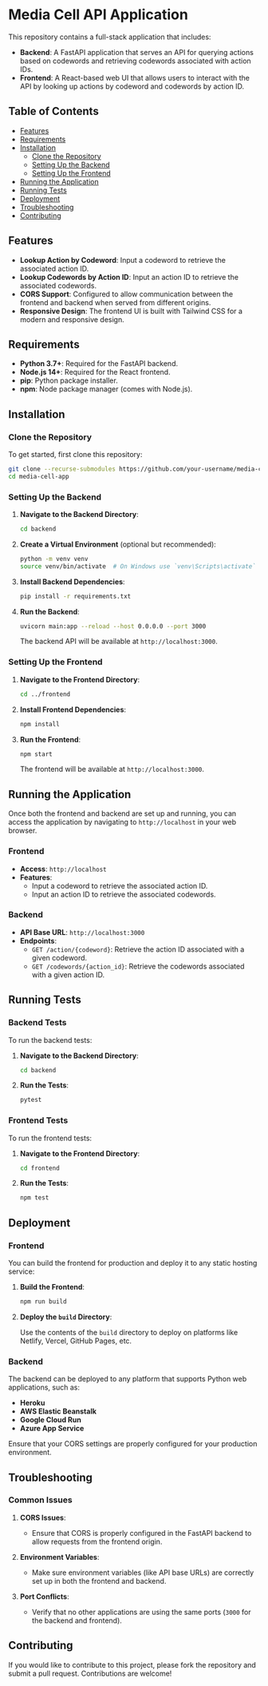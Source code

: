 # Media Cell API Application

This repository contains a full-stack application that includes:

- **Backend**: A FastAPI application that serves an API for querying actions based on codewords and retrieving codewords associated with action IDs.
- **Frontend**: A React-based web UI that allows users to interact with the API by looking up actions by codeword and codewords by action ID.

## Table of Contents

- [Features](#features)
- [Requirements](#requirements)
- [Installation](#installation)
  - [Clone the Repository](#clone-the-repository)
  - [Setting Up the Backend](#setting-up-the-backend)
  - [Setting Up the Frontend](#setting-up-the-frontend)
- [Running the Application](#running-the-application)
- [Running Tests](#running-tests)
- [Deployment](#deployment)
- [Troubleshooting](#troubleshooting)
- [Contributing](#contributing)

## Features

- **Lookup Action by Codeword**: Input a codeword to retrieve the associated action ID.
- **Lookup Codewords by Action ID**: Input an action ID to retrieve the associated codewords.
- **CORS Support**: Configured to allow communication between the frontend and backend when served from different origins.
- **Responsive Design**: The frontend UI is built with Tailwind CSS for a modern and responsive design.

## Requirements

- **Python 3.7+**: Required for the FastAPI backend.
- **Node.js 14+**: Required for the React frontend.
- **pip**: Python package installer.
- **npm**: Node package manager (comes with Node.js).

## Installation

### Clone the Repository

To get started, first clone this repository:

```bash
git clone --recurse-submodules https://github.com/your-username/media-cell-app.git
cd media-cell-app
```

### Setting Up the Backend

1. **Navigate to the Backend Directory**:

   ```bash
   cd backend
   ```

2. **Create a Virtual Environment** (optional but recommended):

   ```bash
   python -m venv venv
   source venv/bin/activate  # On Windows use `venv\Scripts\activate`
   ```

3. **Install Backend Dependencies**:

   ```bash
   pip install -r requirements.txt
   ```

4. **Run the Backend**:

   ```bash
   uvicorn main:app --reload --host 0.0.0.0 --port 3000
   ```

   The backend API will be available at `http://localhost:3000`.

### Setting Up the Frontend

1. **Navigate to the Frontend Directory**:

   ```bash
   cd ../frontend
   ```

2. **Install Frontend Dependencies**:

   ```bash
   npm install
   ```

3. **Run the Frontend**:

   ```bash
   npm start
   ```

   The frontend will be available at `http://localhost:3000`.

## Running the Application

Once both the frontend and backend are set up and running, you can access the application by navigating to `http://localhost` in your web browser.

### Frontend

- **Access**: `http://localhost`
- **Features**:
  - Input a codeword to retrieve the associated action ID.
  - Input an action ID to retrieve the associated codewords.

### Backend

- **API Base URL**: `http://localhost:3000`
- **Endpoints**:
  - `GET /action/{codeword}`: Retrieve the action ID associated with a given codeword.
  - `GET /codewords/{action_id}`: Retrieve the codewords associated with a given action ID.

## Running Tests

### Backend Tests

To run the backend tests:

1. **Navigate to the Backend Directory**:

   ```bash
   cd backend
   ```

2. **Run the Tests**:

   ```bash
   pytest
   ```

### Frontend Tests

To run the frontend tests:

1. **Navigate to the Frontend Directory**:

   ```bash
   cd frontend
   ```

2. **Run the Tests**:

   ```bash
   npm test
   ```

## Deployment

### Frontend

You can build the frontend for production and deploy it to any static hosting service:

1. **Build the Frontend**:

   ```bash
   npm run build
   ```

2. **Deploy the `build` Directory**:

   Use the contents of the `build` directory to deploy on platforms like Netlify, Vercel, GitHub Pages, etc.

### Backend

The backend can be deployed to any platform that supports Python web applications, such as:

- **Heroku**
- **AWS Elastic Beanstalk**
- **Google Cloud Run**
- **Azure App Service**

Ensure that your CORS settings are properly configured for your production environment.

## Troubleshooting

### Common Issues

1. **CORS Issues**:

   - Ensure that CORS is properly configured in the FastAPI backend to allow requests from the frontend origin.

2. **Environment Variables**:

   - Make sure environment variables (like API base URLs) are correctly set up in both the frontend and backend.

3. **Port Conflicts**:
   - Verify that no other applications are using the same ports (`3000` for the backend and frontend).

## Contributing

If you would like to contribute to this project, please fork the repository and submit a pull request. Contributions are welcome!
